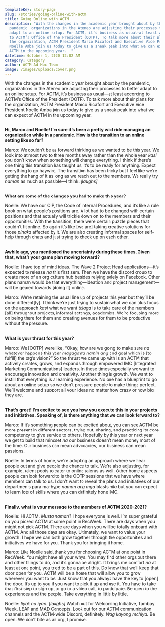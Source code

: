 ```yaml
---
templateKey: story-page
slug: /stories/going-online-with-actm
title: Going Online with ACTM
description: "With the changes in the academic year brought about by the
  pandemic, organizations in the Ateneo are adjusting their processes to better
  adapt to an online setup. For ACTM, it’s business as usual—at least according
  to ACTM’s Office of the President (OOTP). To talk more about their plans for
  the organization, ACTM President Marco Ricafort and Executive Vice President
  Noelle Amba join us today to give us a sneak peak into what we can expect of
  ACTM in the upcoming year.  "
datetime: October 1, 2020 12:02 AM
category: Category
author: ACTM Ad Hoc Team
image: /images/uploads/cover.png
---
```

With the changes in the academic year brought about by the pandemic, organizations in the Ateneo are adjusting their processes to better adapt to an online setup. For ACTM, it’s business as usual—at least according to ACTM’s Office of the President (OOTP). To talk more about their plans for the organization, ACTM President Marco Ricafort and Executive Vice President Noelle Amba join us today to give us a sneak peak into what we can expect of ACTM in the upcoming year.  <br/><br/>

**Hi, Marco and Noelle! I’m sure it’s been a pretty wild ride managing an organization while in a pandemic. How is the transition to an online setting like so far?**

Marco: We couldn’t be as forward thinking as we wanted to be this year. We look into at most two to three months away rather than the whole year *kasi* you don’t know when something will change everything. I think if there’s one thing this transition has taught us, it’s to be ready for anything. Expect everything to go haywire. The transition has been tricky but I feel like we’re getting the hang of it as long as we reach out to the members. We really try *naman* as much as possible—I think. *\[laughs]* <br/><br/>

**What are some of the changes you had to make this year?**

Noelle: We have our CIP, the Code of Internal Procedures, and it’s like a rule book on what people’s positions are. A lot had to be changed with certain positions and that actually will trickle down on to the members and their opportunities. With the transition, there were certain puzzle pieces that couldn’t fit online. So again it’s like \[we are] taking creative solutions for those *pinaka* affected by it. We are also creating informal spaces for self-help through chats and just trying to check up on each other. <br/><br/>

**Awhile ago, you mentioned the uncertainty during these times. Given that, what’s your game plan moving forward?**

Noelle: I have top of mind ideas. The Wave 2 Project Head applications—it’s expected to release *na* this first sem. Then we have the discord group to create more of an org culture hub besides relying solely on Facebook. Other plans naman would be that everything—ideation and project management—will be geared towards \[doing it] online. 

Marco: We’re retaining the usual line up of projects this year but they’ll be done different\[ly]. I think we’re just trying to sustain what we can plus focus on the approach *kasi* what we want *talaga* is to take care of the members \[all] throughout projects, informal settings, academics. We’re focusing more on being there for them and creating avenues for them to be productive without the pressure. <br/><br/>

**What is your thrust for this year?**

Marco: We \[OOTP] were like, “Okay, how are we going to make sure *na* whatever happens this year *magagawa namin ang* end goal which is \[to fulfill] the org’s vision?” So the thrust we came up with is an ACTM that actively creates, grows, and expands through empowered IMC \[Integrated Marketing Communications] leaders. In these times especially we want to encourage innovation and creativity. Another thing is growth. We want to instill that everything is a learning experience. No one has a blueprint to go about an online setup so we don’t pressure people to make things perfect. We’ll welcome and support all your ideas no matter how crazy or how big they are. <br/><br/>

**That’s great! I’m excited to see you how you execute this in your projects and initiatives. Speaking of, is there anything that we can look forward to?** 

Marco: If it’s something people can be excited about, you can see ACTM be more present in different sectors, trying out, sharing, and practicing its core competency to give service to others. Hopefully by this year or next year we get to build that mindset *na* our business doesn’t mean money most of the time. Our business can mean advocacies, our business can mean passions. 

Noelle: In terms of home, we’re adopting an approach where we hear people out and give people the chance to talk. We’re also adjusting, for example, talent pools to cater to online talents as well. Other home aspects people can look forward to is the OOTP sessions that we have where members can talk to us. I don’t want to reveal the plans and initiatives of our departments para ma-hype *naman ang mga* blasts *nila* but you can expect to learn lots of skills where you can definitely hone IMC. <br/><br/>

**Finally, what is your message to the members of ACTM 2020-2021?**

Noelle: Hi ACTM. *Musta naman*? I hope everyone is well. I’m super grateful *na* you picked ACTM at some point in RecWeek. There are days when you might not pick ACTM. There are days when you will be totally onboard with ACTM. And all those days are okay. Ultimately, we want to value your growth. I hope we can both grow together through the opportunities and initiatives we have for you. Thank you for bringing it home. 

Marco: Like Noelle said, thank you for choosing ACTM at one point in RecWeek. You might have all your whys. You may find other orgs out there and other things to do, and it’s gonna be alright. It brings me comfort *na* at least at one point, you tried to be a part of this. Do know that we’ll keep that door open for you. ACTM will be a home that will allow you to grow wherever you want to be. Just know that you always have the key to \[open] the door. It’s up to you if you want to pick it up and use it. You have to take that first step to sign up, to go to a video call, to participate. Be open to the experiences and the people. Take everything in little by little. 

Noelle: *Iiyak na iyan. \[laughs]* Watch out for Welcoming Initiative, Tambay Week, LEAP and MAD Concepts. Look out for our ACTM communication channels and the ACTM-wide Discord, definitely. *Wag kayong mahiya.* Be open. We don’t bite as an org, I promise.